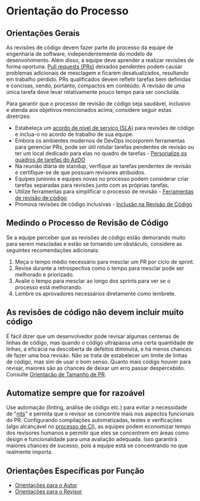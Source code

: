 # Orientação do Processo

## Orientações Gerais

As revisões de código devem fazer parte do processo da equipe de engenharia de software, independentemente do modelo de desenvolvimento. Além disso, a equipe deve aprender a realizar revisões de forma oportuna. [Pull requests (PRs)](../pull-requests.md) deixados pendentes podem causar problemas adicionais de mesclagem e ficarem desatualizados, resultando em trabalho perdido. PRs qualificados devem refletir tarefas bem definidas e concisas, sendo, portanto, compactos em conteúdo. A revisão de uma única tarefa deve levar relativamente pouco tempo para ser concluída.

Para garantir que o processo de revisão de código seja saudável, inclusivo e atenda aos objetivos mencionados acima, considere seguir estas diretrizes:

- Estabeleça um [acordo de nível de serviço (SLA)](https://pt.wikipedia.org/wiki/Acordo_de_n%C3%ADvel_de_servi%C3%A7o) para revisões de código e inclua-o no acordo de trabalho de sua equipe.
- Embora os ambientes modernos de DevOps incorporem ferramentas para gerenciar PRs, pode ser útil rotular tarefas pendentes de revisão ou ter um local dedicado para elas no quadro de tarefas - [Personalize os quadros de tarefas do AzDO](../tools.md#task-boards)
- Na reunião diária de standup, verifique as tarefas pendentes de revisão e certifique-se de que possuam revisores atribuídos.
- Equipes juniores e equipes novas no processo podem considerar criar tarefas separadas para revisões junto com as próprias tarefas.
- Utilize ferramentas para simplificar o processo de revisão - [Ferramentas de revisão de código](../tools.md)
- Promova revisões de código inclusivas - [Inclusão na Revisão de Código](../inclusion-in-code-review.md)

## Medindo o Processo de Revisão de Código

Se a equipe perceber que as revisões de código estão demorando muito para serem mescladas e estão se tornando um obstáculo, considere as seguintes recomendações adicionais:

1. Meça o tempo médio necessário para mesclar um PR por ciclo de sprint.
1. Revise durante a retrospectiva como o tempo para mesclar pode ser melhorado e priorizado.
1. Avalie o tempo para mesclar ao longo dos sprints para ver se o processo está melhorando.
1. Lembre os aprovadores necessários diretamente como lembrete.

## As revisões de código não devem incluir muito código

É fácil dizer que um desenvolvedor pode revisar algumas centenas de linhas de código, mas quando o código ultrapassa uma certa quantidade de linhas, a eficácia na descoberta de defeitos diminuirá, e há menos chances de fazer uma boa revisão. Não se trata de estabelecer um limite de linhas de código, mas sim de usar o bom senso. Quanto mais código houver para revisar, maiores são as chances de deixar um erro passar despercebido. Consulte [Orientação de Tamanho de PR](../pull-requests.md#size-guidance).

## Automatize sempre que for razoável

Use automação (linting, análise de código etc.) para evitar a necessidade de "[nits](https://pt.wikipedia.org/wiki/Nitpicking)" e permita que o revisor se concentre mais nos aspectos funcionais do PR. Configurando compilações automatizadas, testes e verificações (algo alcançável no [processo de CI](../../continuous-integration/README.md)), as equipes podem economizar tempo dos revisores humanos e permitir que eles se concentrem em áreas como design e funcionalidade para uma avaliação adequada. Isso garantirá maiores chances de sucesso, pois a equipe está se concentrando no que realmente importa.

## Orientações Específicas por Função

- [Orientações para o Autor](author-guidance.md)
- [Orientações para o Revisor](reviewer-guidance.md)
